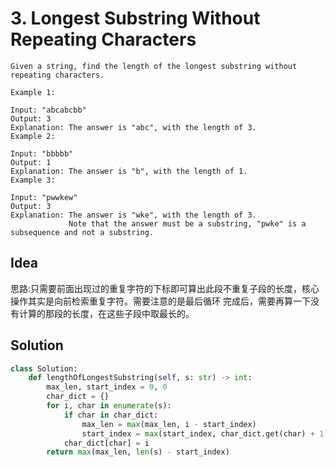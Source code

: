 # 3. Longest Substring Without Repeating Characters

```
Given a string, find the length of the longest substring without repeating characters.

Example 1:

Input: "abcabcbb"
Output: 3
Explanation: The answer is "abc", with the length of 3.
Example 2:

Input: "bbbbb"
Output: 1
Explanation: The answer is "b", with the length of 1.
Example 3:

Input: "pwwkew"
Output: 3
Explanation: The answer is "wke", with the length of 3.
             Note that the answer must be a substring, "pwke" is a subsequence and not a substring.
```

## Idea

思路:只需要前面出现过的重复字符的下标即可算出此段不重复子段的长度，核心操作其实是向前检索重复字符。需要注意的是最后循环 完成后，需要再算一下没有计算的那段的长度，在这些子段中取最长的。

## Solution

```python
class Solution:
    def lengthOfLongestSubstring(self, s: str) -> int:
        max_len, start_index = 0, 0
        char_dict = {}
        for i, char in enumerate(s):
            if char in char_dict:
                max_len = max(max_len, i - start_index)
                start_index = max(start_index, char_dict.get(char) + 1)
            char_dict[char] = i
        return max(max_len, len(s) - start_index)
```
